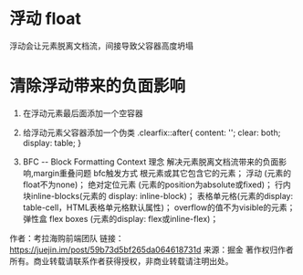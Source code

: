 # 浮动 float 
浮动会让元素脱离文档流，间接导致父容器高度坍塌

# 清除浮动带来的负面影响
1. 在浮动元素最后面添加一个空容器<div style="clear:left;"></div>
2. 给浮动元素父容器添加一个伪类 
            .clearfix::after{
            content: '';
            clear: both;
            display: table;
        }

3. BFC -- Block Formatting Context  理念
解决元素脱离文档流带来的负面影响,margin重叠问题
bfc触发方式
根元素或其它包含它的元素；
浮动 (元素的float不为none)；
绝对定位元素 (元素的position为absolute或fixed)；
行内块inline-blocks(元素的 display: inline-block)；
表格单元格(元素的display: table-cell，HTML表格单元格默认属性)；
overflow的值不为visible的元素；
弹性盒 flex boxes (元素的display: flex或inline-flex)；

作者：考拉海购前端团队
链接：https://juejin.im/post/59b73d5bf265da064618731d
来源：掘金
著作权归作者所有。商业转载请联系作者获得授权，非商业转载请注明出处。